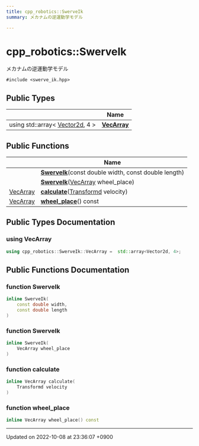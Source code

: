 ```yaml
---
title: cpp_robotics::SwerveIk
summary: メカナムの逆運動学モデル 

---
```


# cpp_robotics::SwerveIk



メカナムの逆運動学モデル 


`#include <swerve_ik.hpp>`

## Public Types

|                | Name           |
| -------------- | -------------- |
| using std::array< [Vector2d](/cpp_robotics/doxybook/Namespaces/namespacecpp__robotics/#using-vector2d), 4 > | **[VecArray](/cpp_robotics/doxybook/Classes/classcpp__robotics_1_1SwerveIk/#using-vecarray)**  |

## Public Functions

|                | Name           |
| -------------- | -------------- |
| | **[SwerveIk](/cpp_robotics/doxybook/Classes/classcpp__robotics_1_1SwerveIk/#function-swerveik)**(const double width, const double length) |
| | **[SwerveIk](/cpp_robotics/doxybook/Classes/classcpp__robotics_1_1SwerveIk/#function-swerveik)**([VecArray](/cpp_robotics/doxybook/Classes/classcpp__robotics_1_1SwerveIk/#using-vecarray) wheel_place) |
| [VecArray](/cpp_robotics/doxybook/Classes/classcpp__robotics_1_1SwerveIk/#using-vecarray) | **[calculate](/cpp_robotics/doxybook/Classes/classcpp__robotics_1_1SwerveIk/#function-calculate)**([Transformd](/cpp_robotics/doxybook/Namespaces/namespacecpp__robotics/#using-transformd) velocity) |
| [VecArray](/cpp_robotics/doxybook/Classes/classcpp__robotics_1_1SwerveIk/#using-vecarray) | **[wheel_place](/cpp_robotics/doxybook/Classes/classcpp__robotics_1_1SwerveIk/#function-wheel-place)**() const |

## Public Types Documentation

### using VecArray

```cpp
using cpp_robotics::SwerveIk::VecArray =  std::array<Vector2d, 4>;
```


## Public Functions Documentation

### function SwerveIk

```cpp
inline SwerveIk(
    const double width,
    const double length
)
```


### function SwerveIk

```cpp
inline SwerveIk(
    VecArray wheel_place
)
```


### function calculate

```cpp
inline VecArray calculate(
    Transformd velocity
)
```


### function wheel_place

```cpp
inline VecArray wheel_place() const
```


-------------------------------

Updated on 2022-10-08 at 23:36:07 +0900